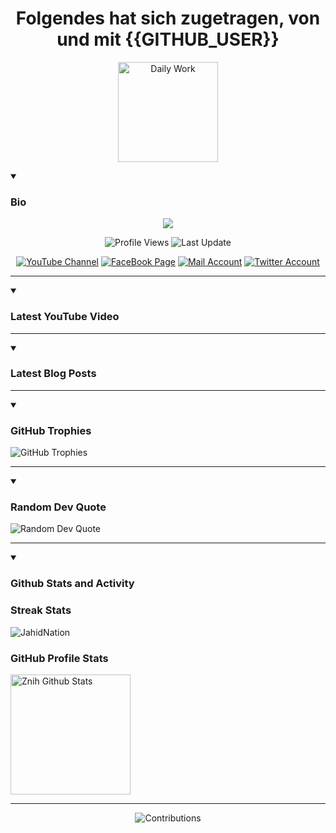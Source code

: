 <h1 align="center">Folgendes hat sich zugetragen, von und mit {{GITHUB_USER}}
</h1>
<p align="center">
  <img alt="Daily Work" height="160px" src="https://i.imgur.com/uhZdH9C.gif" />
</p>
<details open>
 <summary><h3>Bio</h3></summary>
<p align="center">
<img src="https://readme-typing-svg.demolab.com/?lines=Every+day%2C+learn+something+new.;Make+mistakes%2C+learn+from+them.;Work+hard%2C+stay+humble%2C+succeed.;Dream+big%2C+take+action%2C+succeed.;Small+steps+lead+to+big+leaps.;Take+action%2C+make+things+happen.&font=Fira%20Code&center=true&width=440&height=45&color=808080&vCenter=true&pause=1000&size=22" />
</p>

<p align="center">
<img alt="Profile Views" title="Profile Views" src="https://komarev.com/ghpvc/?username=Znih&style=for-the-badge&color=29bf12"/>
  <img alt="Last Update" title="Last Update" src="https://img.shields.io/github/last-commit/Znih/Znih?logo=markdown&label=LAST+UPDATE&color=29bf12&style=for-the-badge"/>
</p>
<p align="center">
      <a href="https://youtube.com/@WELT">
         <img alt="YouTube Channel" title="YouTube Channel" src="https://img.shields.io/badge/YouTube-%23FF0000.svg?logo=YouTube&logoColor=white"/></a> 
      <a href="https://facebook.com/marco.hinz.14">
         <img alt="FaceBook Page" title="FaceBook Page" src="https://img.shields.io/badge/FaceBook-%234267B2.svg?logo=FaceBook&logoColor=white"/></a>
      <a href="mailto:art278vv@proton.me">
         <img alt="Mail Account" title="Mail Account" src="https://img.shields.io/badge/Mail-%23c71610.svg?logo=Gmail&logoColor=white"/></a>
      <a href="https://x.com/Marco874753">
         <img alt="Twitter Account" title="X Account" src="https://img.shields.io/badge/Twitter-%231DA1F2.svg?logo=Twitter&logoColor=white"/></a>
</p>

---
</details>

<details open>
 <summary><h3>Latest YouTube Video</h3></summary>

<!-- BEGIN VID -->

<!-- END VID -->

---

</details>

<details open>
 <summary><h3>Latest Blog Posts</h3></summary>

<!-- BLOG-POST-LIST:START -->

<!-- BLOG-POST-LIST:END -->

---

</details>

<details open>
 <summary><h3>GitHub Trophies</h3></summary>

<img alt="GitHub Trophies" title="GitHub Trophies" src="https://github-profile-trophy.vercel.app/?username=Znih&column=8&theme=gruvbox&no-frame=true"/>

---

</details>

<details open>
 <summary><h3>Random Dev Quote</h3></summary>

<img alt="Random Dev Quote" title="Random Dev Quote" src="https://quotes-github-readme.vercel.app/api?type=horizontal&theme=radical"/>

---

</details>

<details open> 
  <summary><h3>Github Stats and Activity</h3></summary>

  <h3>Streak Stats</h3>

  <p>
      <img title="Streak Stats" alt=JahidNation Streak" src="https://streak-stats.demolab.com/?user=jahidnation&theme=monokai-metallian&hide_border=true"/>
  </p>

  <h3>GitHub Profile Stats</h3>
  <p>
  <img alt="Znih Github Stats" src="https://denvercoder1-github-readme-stats.vercel.app/api/?username=Znih&show_icons=true&include_all_commits=true&count_private=true&theme=react&hide_border=true&bg_color=1F222E&title_color=F85D7F&icon_color=F8D866" height="192px"/>
  </p>

---

<p align="center">
<img alt="Contributions" title="Contributions" src="https://github.com/Znih/Znih/blob/contributions/snake.svg"/>
</p>
